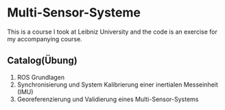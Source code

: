 # Multi-Sensor-Systeme
This is a course I took at Leibniz University and the code is an exercise for my accompanying course.

## Catalog(Übung)
1. ROS Grundlagen
2. Synchronisierung und System Kalibrierung einer inertialen Messeinheit (IMU)
3. Georeferenzierung und Validierung eines Multi-Sensor-Systems
